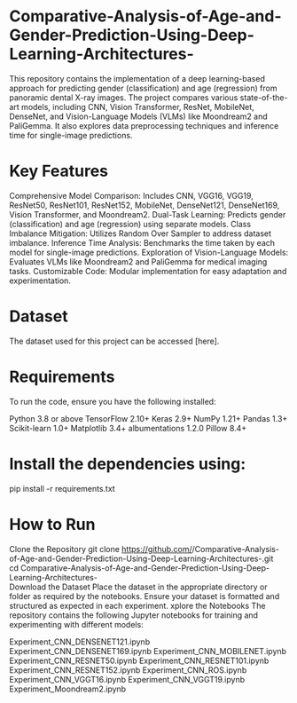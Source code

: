 # Comparative-Analysis-of-Age-and-Gender-Prediction-Using-Deep-Learning-Architectures-
This repository contains the implementation of a deep learning-based approach for predicting gender (classification) and age (regression) from panoramic dental X-ray images. The project compares various state-of-the-art models, including CNN, Vision Transformer, ResNet, MobileNet, DenseNet, and Vision-Language Models (VLMs) like Moondream2 and PaliGemma. It also explores data preprocessing techniques and inference time for single-image predictions.
# Key Features
Comprehensive Model Comparison: Includes CNN, VGG16, VGG19, ResNet50, ResNet101, ResNet152, MobileNet, DenseNet121, DenseNet169, Vision Transformer, and Moondream2.
Dual-Task Learning: Predicts gender (classification) and age (regression) using separate models.
Class Imbalance Mitigation: Utilizes Random Over Sampler to address dataset imbalance.
Inference Time Analysis: Benchmarks the time taken by each model for single-image predictions.
Exploration of Vision-Language Models: Evaluates VLMs like Moondream2 and PaliGemma for medical imaging tasks.
Customizable Code: Modular implementation for easy adaptation and experimentation.
# Dataset
The dataset used for this project can be accessed [here].

# Requirements
To run the code, ensure you have the following installed:

Python 3.8 or above
TensorFlow 2.10+
Keras 2.9+
NumPy 1.21+
Pandas 1.3+
Scikit-learn 1.0+
Matplotlib 3.4+
albumentations 1.2.0
Pillow 8.4+

# Install the dependencies using:
pip install -r requirements.txt  

# How to Run
Clone the Repository
git clone https://github.com/<your-username>/Comparative-Analysis-of-Age-and-Gender-Prediction-Using-Deep-Learning-Architectures-.git  
cd Comparative-Analysis-of-Age-and-Gender-Prediction-Using-Deep-Learning-Architectures-  
Download the Dataset
Place the dataset in the appropriate directory or folder as required by the notebooks. Ensure your dataset is formatted and structured as expected in each experiment.
xplore the Notebooks
The repository contains the following Jupyter notebooks for training and experimenting with different models:

Experiment_CNN_DENSENET121.ipynb
Experiment_CNN_DENSENET169.ipynb
Experiment_CNN_MOBILENET.ipynb
Experiment_CNN_RESNET50.ipynb
Experiment_CNN_RESNET101.ipynb
Experiment_CNN_RESNET152.ipynb
Experiment_CNN_ROS.ipynb
Experiment_CNN_VGGT16.ipynb
Experiment_CNN_VGGT19.ipynb
Experiment_Moondream2.ipynb


